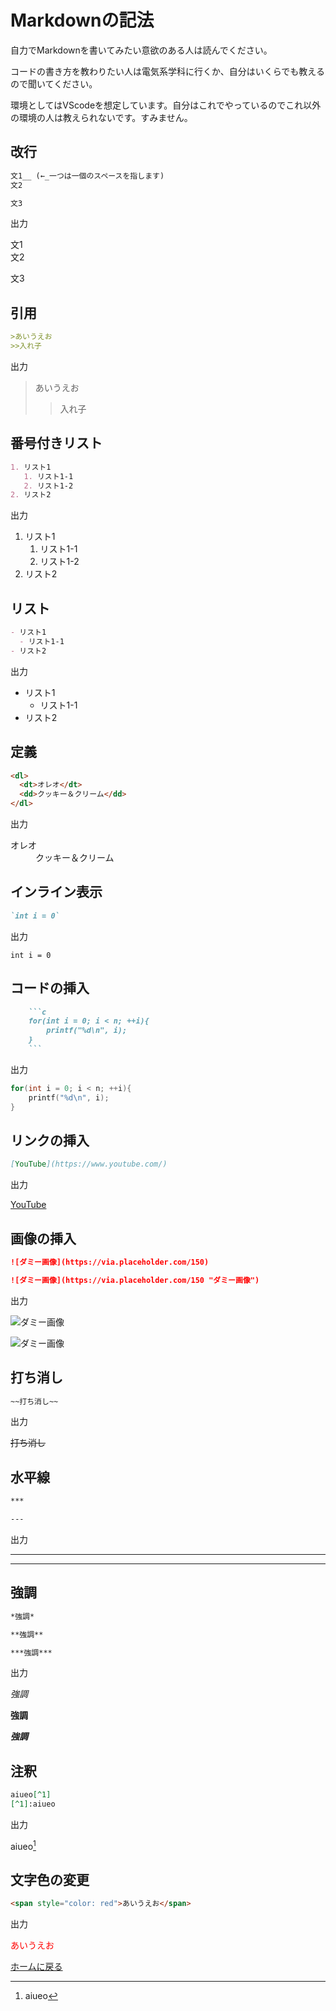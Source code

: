 # Markdownの記法
自力でMarkdownを書いてみたい意欲のある人は読んでください。

コードの書き方を教わりたい人は電気系学科に行くか、自分はいくらでも教えるので聞いてください。

環境としてはVScodeを想定しています。自分はこれでやっているのでこれ以外の環境の人は教えられないです。すみません。

## 改行
```markdown
文1__ (←_一つは一個のスペースを指します)
文2

文3
```

出力

文1  
文2

文3

## 引用

```markdown
>あいうえお
>>入れ子
```

出力

>あいうえお
>>入れ子

## 番号付きリスト

```markdown
1. リスト1
   1. リスト1-1
   2. リスト1-2
2. リスト2
```

出力

1. リスト1
   1. リスト1-1
   2. リスト1-2
2. リスト2

## リスト
```markdown
- リスト1
  - リスト1-1
- リスト2
```

出力
- リスト1
  - リスト1-1
- リスト2


## 定義
```markdown
<dl>
  <dt>オレオ</dt>
  <dd>クッキー＆クリーム</dd>
</dl>
```

出力

<dl>
  <dt>オレオ</dt>
  <dd>クッキー＆クリーム</dd>
</dl>

## インライン表示
```markdown
`int i = 0`
```

出力

`int i = 0`

## コードの挿入

```markdown
    ```c
    for(int i = 0; i < n; ++i){
        printf("%d\n", i);
    }
    ```
```

出力

```c
for(int i = 0; i < n; ++i){
    printf("%d\n", i);
}
```

## リンクの挿入
```markdown
[YouTube](https://www.youtube.com/)
```

出力

[YouTube](https://www.youtube.com/)

## 画像の挿入
```markdown
![ダミー画像](https://via.placeholder.com/150)

![ダミー画像](https://via.placeholder.com/150 "ダミー画像")
```

出力

![ダミー画像](https://via.placeholder.com/150)

![ダミー画像](https://via.placeholder.com/150 "ダミー画像")

## 打ち消し
```markdown
~~打ち消し~~
```

出力

~~打ち消し~~

## 水平線
```markdown
***

---
```

出力

***

---

## 強調
```markdown
*強調*

**強調**

***強調***
```

出力

*強調*

**強調**

***強調***


## 注釈
```markdown
aiueo[^1]
[^1]:aiueo
```

出力

aiueo[^1]

[^1]:aiueo


## 文字色の変更
```markdown
<span style="color: red">あいうえお</span>
```

出力

<span style="color: red">あいうえお</span>

[ホームに戻る](README.md)
